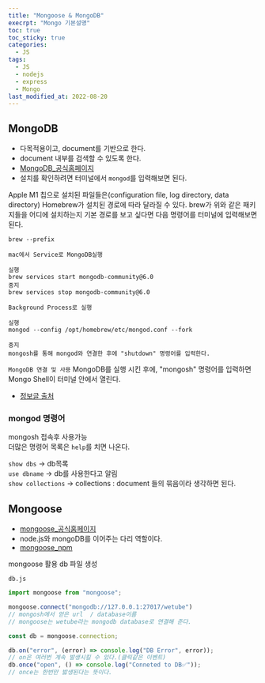 ```yaml
---
title: "Mongoose & MongoDB"
execrpt: "Mongo 기본설명"
toc: true
toc_sticky: true
categories:
  - JS
tags:
  - JS
  - nodejs
  - express
  - Mongo
last_modified_at: 2022-08-20
---
```


## MongoDB
- 다목적용이고, document를 기반으로 한다.
- document 내부를 검색할 수 있도록 한다.
- [MongoDB_공식홈페이지](https://www.mongodb.com/docs/manual/tutorial/install-mongodb-on-os-x/)
- 설치를 확인하려면 터미널에서 `mongod`를 입력해보면 된다.

<div class="notice--primary" markdown="1">
 Apple M1 칩으로 설치된 파일들은(configuration file, log directory, data directory) Homebrew가 설치된 경로에 따라 달라질 수 있다. brew가 위와 같은 패키지들을 어디에 설치하는지 기본 경로를 보고 싶다면 다음 명령어를 터미널에 입력해보면 된다.

```
brew --prefix
```
`mac에서 Service로 MongoDB실행`
```
실행
brew services start mongodb-community@6.0
중지
brew services stop mongodb-community@6.0
```
`Background Process로 실행`
```
실행
mongod --config /opt/homebrew/etc/mongod.conf --fork

중지
mongosh를 통해 mongod와 연결한 후에 "shutdown" 명령어를 입력한다.
```
`MongoDB 연결 및 사용`
 MongoDB를 실행 시킨 후에, "mongosh" 명령어를 입력하면 Mongo Shell이 터미널 안에서 열린다.  

- [정보글 출처](https://choboit.tistory.com/95)
</div>

### mongod 명령어
mongosh 접속후 사용가능  
더많은 명령어 목록은 `help`를 치면 나온다.  

`show dbs`  -> db목록  
`use dbname`  -> db를 사용한다고 알림  
`show collections`  -> collections : document 들의 묶음이라 생각하면 된다.  

## Mongoose

- [mongoose_공식홈페이지](https://mongoosejs.com/)
- node.js와 mongoDB를 이어주는 다리 역할이다.
- [mongoose_npm](https://www.npmjs.com/package/mongoose)

<div class="notice--primary" markdown="1">

mongoose 활용 db 파일 생성  

`db.js`
```js
import mongoose from "mongoose";

mongoose.connect("mongodb://127.0.0.1:27017/wetube")
// mongosh에서 얻은 url  / database이름
// mongoose는 wetube라는 mongodb database로 연결해 준다.

const db = mongoose.connection;

db.on("error", (error) => console.log("DB Error", error));
// on은 여러번 계속 발생시킬 수 있다.(클릭같은 이벤트)
db.once("open", () => console.log("Conneted to DB✅"));
// once는 한번만 밣생된다는 뜻이다.
```
</div>
